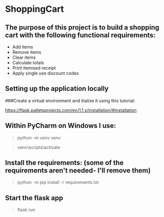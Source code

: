# ShoppingCart

## The purpose of this project is to build a shopping cart with the following functional requirements: 

* Add items
* Remove items
* Clear items
* Calculate totals
* Print itemised receipt
* Apply single use discount codes 

## Setting up the application locally 

###Create a virtual environment and itialise it using this tutorial: 

https://flask.palletsprojects.com/en/1.1.x/installation/#installation

## Within PyCharm on Windows I use: 

> python -m venv venv 

> venv\scripts\activate 

## Install the requirements: (some of the requirements aren't needed- I'll remove them)

> python -m pip install -r requirements.txt

## Start the flask app 

> flask run

